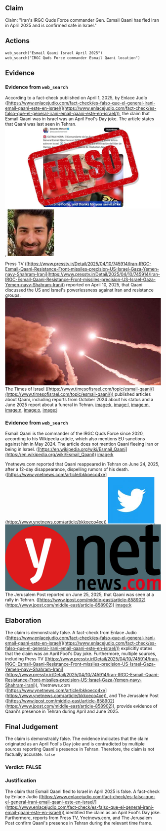## Claim
Claim: "Iran's IRGC Quds Force commander Gen. Esmail Qaani has fled Iran in April 2025 and is confirmed safe in Israel."

## Actions
```
web_search("Esmail Qaani Israel April 2025")
web_search("IRGC Quds Force commander Esmail Qaani location")
```

## Evidence
### Evidence from `web_search`
According to a fact-check published on April 1, 2025, by Enlace Judío ([https://www.enlacejudio.com/fact-check/es-falso-que-el-general-irani-email-qaani-este-en-israel/](https://www.enlacejudio.com/fact-check/es-falso-que-el-general-irani-email-qaani-este-en-israel/)), the claim that Esmail Qaani was in Israel was an April Fool's Day joke. The article states that Qaani was last seen in Tehran. ![image 11631](media/2025-08-31_10-44-1756637076-680473.jpg), ![image 11634](media/2025-08-31_10-44-1756637080-149044.jpg)

Press TV ([https://www.presstv.ir/Detail/2025/04/10/745914/Iran-IRGC-Esmail-Qaani-Resistance-Front-missiles-precision-US-Israel-Gaza-Yemen-navy-Shahram-Irani](https://www.presstv.ir/Detail/2025/04/10/745914/Iran-IRGC-Esmail-Qaani-Resistance-Front-missiles-precision-US-Israel-Gaza-Yemen-navy-Shahram-Irani)) reported on April 10, 2025, that Qaani discussed the US and Israel's powerlessness against Iran and resistance groups. ![image 11640](media/2025-08-31_10-44-1756637096-710869.jpg) The Times of Israel ([https://www.timesofisrael.com/topic/esmail-qaani/](https://www.timesofisrael.com/topic/esmail-qaani/)) published articles about Qaani, including reports from October 2024 about his status and a June 2025 report about a funeral in Tehran. <image:k>, <image:l>, <image:m>, <image:n>, <image:o>, <image:j>


### Evidence from `web_search`
Esmail Qaani is the commander of the IRGC Quds Force since 2020, according to his Wikipedia article, which also mentions EU sanctions against him in May 2024. The article does not mention Qaani fleeing Iran or being in Israel. ([https://en.wikipedia.org/wiki/Esmail_Qaani](https://en.wikipedia.org/wiki/Esmail_Qaani)) <image:k>

Ynetnews.com reported that Qaani reappeared in Tehran on June 24, 2025, after a 12-day disappearance, dispelling rumors of his death. ([https://www.ynetnews.com/article/bkkoeco4xe](https://www.ynetnews.com/article/bkkoeco4xe)) ![image 12796](media/2025-08-31_14-49-1756651785-569664.jpg), ![image 12793](media/2025-08-31_14-49-1756651769-688932.jpg) The Jerusalem Post reported on June 25, 2025, that Qaani was seen at a rally in Tehran. ([https://www.jpost.com/middle-east/article-858902](https://www.jpost.com/middle-east/article-858902)) <image:k>


## Elaboration
The claim is demonstrably false. A fact-check from Enlace Judío ([https://www.enlacejudio.com/fact-check/es-falso-que-el-general-irani-email-qaani-este-en-israel/](https://www.enlacejudio.com/fact-check/es-falso-que-el-general-irani-email-qaani-este-en-israel/)) explicitly states that the claim was an April Fool's Day joke. Furthermore, multiple sources, including Press TV ([https://www.presstv.ir/Detail/2025/04/10/745914/Iran-IRGC-Esmail-Qaani-Resistance-Front-missiles-precision-US-Israel-Gaza-Yemen-navy-Shahram-Irani](https://www.presstv.ir/Detail/2025/04/10/745914/Iran-IRGC-Esmail-Qaani-Resistance-Front-missiles-precision-US-Israel-Gaza-Yemen-navy-Shahram-Irani)), Ynetnews.com ([https://www.ynetnews.com/article/bkkoeco4xe](https://www.ynetnews.com/article/bkkoeco4xe)), and The Jerusalem Post ([https://www.jpost.com/middle-east/article-858902](https://www.jpost.com/middle-east/article-858902)), provide evidence of Qaani's presence in Tehran during April and June 2025.


## Final Judgement
The claim is demonstrably false. The evidence indicates that the claim originated as an April Fool's Day joke and is contradicted by multiple sources reporting Qaani's presence in Tehran. Therefore, the claim is not factually accurate. `false`

### Verdict: FALSE

### Justification
The claim that Esmail Qaani fled to Israel in April 2025 is false. A fact-check by Enlace Judío ([https://www.enlacejudio.com/fact-check/es-falso-que-el-general-irani-email-qaani-este-en-israel/](https://www.enlacejudio.com/fact-check/es-falso-que-el-general-irani-email-qaani-este-en-israel/)) identified the claim as an April Fool's Day joke. Furthermore, reports from Press TV, Ynetnews.com, and The Jerusalem Post confirm Qaani's presence in Tehran during the relevant time frame.
